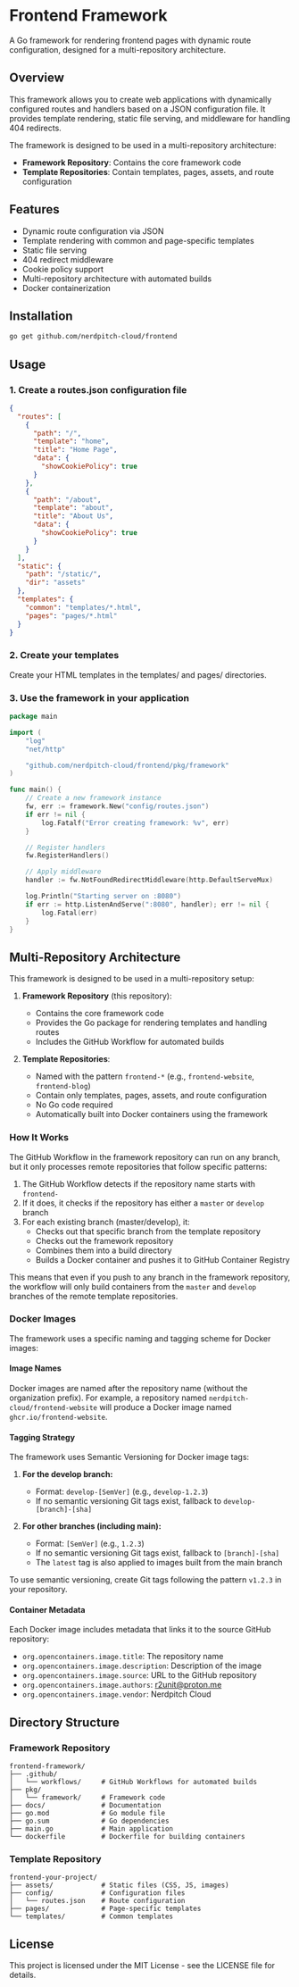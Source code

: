 # Frontend Framework

A Go framework for rendering frontend pages with dynamic route configuration, designed for a multi-repository architecture.

## Overview

This framework allows you to create web applications with dynamically configured routes and handlers based on a JSON configuration file. It provides template rendering, static file serving, and middleware for handling 404 redirects.

The framework is designed to be used in a multi-repository architecture:
- **Framework Repository**: Contains the core framework code
- **Template Repositories**: Contain templates, pages, assets, and route configuration

## Features

- Dynamic route configuration via JSON
- Template rendering with common and page-specific templates
- Static file serving
- 404 redirect middleware
- Cookie policy support
- Multi-repository architecture with automated builds
- Docker containerization

## Installation

```bash
go get github.com/nerdpitch-cloud/frontend
```

## Usage

### 1. Create a routes.json configuration file

```json
{
  "routes": [
    {
      "path": "/",
      "template": "home",
      "title": "Home Page",
      "data": {
        "showCookiePolicy": true
      }
    },
    {
      "path": "/about",
      "template": "about",
      "title": "About Us",
      "data": {
        "showCookiePolicy": true
      }
    }
  ],
  "static": {
    "path": "/static/",
    "dir": "assets"
  },
  "templates": {
    "common": "templates/*.html",
    "pages": "pages/*.html"
  }
}
```

### 2. Create your templates

Create your HTML templates in the templates/ and pages/ directories.

### 3. Use the framework in your application

```go
package main

import (
	"log"
	"net/http"

	"github.com/nerdpitch-cloud/frontend/pkg/framework"
)

func main() {
	// Create a new framework instance
	fw, err := framework.New("config/routes.json")
	if err != nil {
		log.Fatalf("Error creating framework: %v", err)
	}

	// Register handlers
	fw.RegisterHandlers()

	// Apply middleware
	handler := fw.NotFoundRedirectMiddleware(http.DefaultServeMux)

	log.Println("Starting server on :8080")
	if err := http.ListenAndServe(":8080", handler); err != nil {
		log.Fatal(err)
	}
}
```

## Multi-Repository Architecture

This framework is designed to be used in a multi-repository setup:

1. **Framework Repository** (this repository):
   - Contains the core framework code
   - Provides the Go package for rendering templates and handling routes
   - Includes the GitHub Workflow for automated builds

2. **Template Repositories**:
   - Named with the pattern `frontend-*` (e.g., `frontend-website`, `frontend-blog`)
   - Contain only templates, pages, assets, and route configuration
   - No Go code required
   - Automatically built into Docker containers using the framework

### How It Works

The GitHub Workflow in the framework repository can run on any branch, but it only processes remote repositories that follow specific patterns:

1. The GitHub Workflow detects if the repository name starts with `frontend-`
2. If it does, it checks if the repository has either a `master` or `develop` branch
3. For each existing branch (master/develop), it:
   - Checks out that specific branch from the template repository
   - Checks out the framework repository
   - Combines them into a build directory
   - Builds a Docker container and pushes it to GitHub Container Registry

This means that even if you push to any branch in the framework repository, the workflow will only build containers from the `master` and `develop` branches of the remote template repositories.

### Docker Images

The framework uses a specific naming and tagging scheme for Docker images:

#### Image Names

Docker images are named after the repository name (without the organization prefix). For example, a repository named `nerdpitch-cloud/frontend-website` will produce a Docker image named `ghcr.io/frontend-website`.

#### Tagging Strategy

The framework uses Semantic Versioning for Docker image tags:

1. **For the develop branch:**
   - Format: `develop-[SemVer]` (e.g., `develop-1.2.3`)
   - If no semantic versioning Git tags exist, fallback to `develop-[branch]-[sha]`

2. **For other branches (including main):**
   - Format: `[SemVer]` (e.g., `1.2.3`)
   - If no semantic versioning Git tags exist, fallback to `[branch]-[sha]`
   - The `latest` tag is also applied to images built from the main branch

To use semantic versioning, create Git tags following the pattern `v1.2.3` in your repository.

#### Container Metadata

Each Docker image includes metadata that links it to the source GitHub repository:

- `org.opencontainers.image.title`: The repository name
- `org.opencontainers.image.description`: Description of the image
- `org.opencontainers.image.source`: URL to the GitHub repository
- `org.opencontainers.image.authors`: r2unit@proton.me
- `org.opencontainers.image.vendor`: Nerdpitch Cloud

## Directory Structure

### Framework Repository

```
frontend-framework/
├── .github/
│   └── workflows/     # GitHub Workflows for automated builds
├── pkg/
│   └── framework/     # Framework code
├── docs/              # Documentation
├── go.mod             # Go module file
├── go.sum             # Go dependencies
├── main.go            # Main application
└── dockerfile         # Dockerfile for building containers
```

### Template Repository

```
frontend-your-project/
├── assets/            # Static files (CSS, JS, images)
├── config/            # Configuration files
│   └── routes.json    # Route configuration
├── pages/             # Page-specific templates
└── templates/         # Common templates
```

## License

This project is licensed under the MIT License - see the LICENSE file for details.
